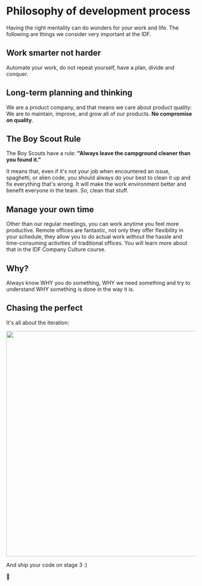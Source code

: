 Philosophy of development process
=================================

Having the right mentality can do wonders for your work and life.
The following are things we consider very important at the IDF.

## Work smarter not harder
Automate your work, do not repeat yourself, have a plan, divide and conquer.

## Long-term planning and thinking
We are a product company, and that means we care about product quality:
We are to maintain, improve, and grow all of our products. **No compromise on quality**.


## The Boy Scout Rule
The Boy Scouts have a rule: **"Always leave the campground cleaner than you found it."**

It means that, even if it's not your job when encountered an issue, spaghetti, or alien code, 
you should always do your best to clean it up and fix everything that's wrong. 
It will make the work environment better and benefit everyone in the team. So, clean that stuff.


## Manage your own time
Other than our regular meetings, you can work anytime you feel more productive. 
Remote offices are fantastic, not only they offer flexibility in your schedule, 
they allow you to do actual work without the hassle and time-consuming activities of traditional offices. 
You will learn more about that in the IDF Company Culture course. 

## Why?
Always know WHY you do something, WHY we need something and try to understand WHY something is done in the way it is.  


## Chasing the perfect
It's all about the iteration:
<p align="center"><img src="https://user-images.githubusercontent.com/5278175/35337916-7cbc5360-012d-11e8-9f03-ee86b36a9866.png" width="600"></p>

And ship your code on stage 3 :)


🦄
